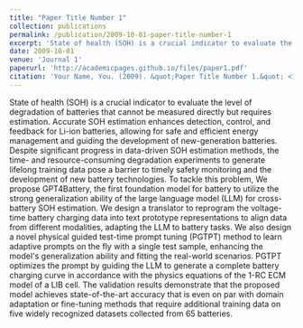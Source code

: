 ```yaml
---
title: "Paper Title Number 1"
collection: publications
permalink: /publication/2009-10-01-paper-title-number-1
excerpt: 'State of health (SOH) is a crucial indicator to evaluate the level of degradation of batteries.'
date: 2009-10-01
venue: 'Journal 1'
paperurl: 'http://academicpages.github.io/files/paper1.pdf'
citation: 'Your Name, You. (2009). &quot;Paper Title Number 1.&quot; <i>Journal 1</i>. 1(1).'
---
```


State of health (SOH) is a crucial indicator to evaluate the level of degradation of batteries that cannot be measured directly but requires estimation. Accurate SOH estimation enhances detection, control, and feedback for Li-ion batteries, allowing for safe and efficient energy management and guiding the development of new-generation batteries. Despite significant progress in data-driven SOH estimation methods, the time- and resource-consuming degradation experiments to generate lifelong training data pose a barrier to timely safety monitoring and the development of new battery technologies. To tackle this problem, We propose GPT4Battery, the first foundation model for battery to utilize the strong generalization ability of the large language model (LLM) for cross-battery SOH estimation. We design a translator to reprogram the voltage-time battery charging data into text prototype representations to align data from different modalities, adapting the LLM to battery tasks.
We also design a novel physical guided test-time prompt tuning (PGTPT) method to learn adaptive prompts on the fly with a single test sample, enhancing the model's generalization ability and fitting the real-world scenarios. PGTPT optimizes the prompt by guiding the LLM to generate a complete battery charging curve in accordance with the physics equations of the 1-RC ECM model of a LIB cell.
The validation results demonstrate that the proposed model achieves state-of-the-art accuracy that is even on par with domain adaptation or fine-tuning methods that require additional training data on five widely recognized datasets collected from 65 batteries.
